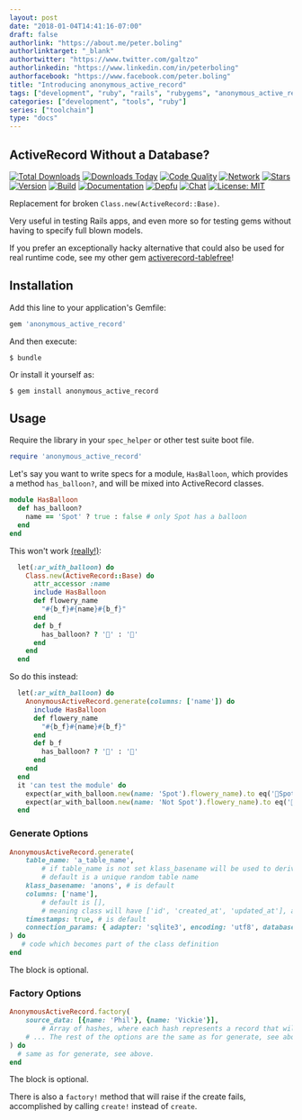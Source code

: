 ```yaml
---
layout: post
date: "2018-01-04T14:41:16-07:00"
draft: false
authorlink: "https://about.me/peter.boling"
authorlinktarget: "_blank"
authortwitter: "https://www.twitter.com/galtzo"
authorlinkedin: "https://www.linkedin.com/in/peterboling"
authorfacebook: "https://www.facebook.com/peter.boling"
title: "Introducing anonymous_active_record"
tags: ["development", "ruby", "rails", "rubygems", "anonymous_active_record", "database", "active_record"]
categories: ["development", "tools", "ruby"]
series: ["toolchain"]
type: "docs"
---
```

## ActiveRecord Without a Database?

[![Total Downloads](https://img.shields.io/gem/rt/anonymous_active_record.svg)](https://github.com/pboling/anonymous_active_record)
[![Downloads Today](https://img.shields.io/gem/rd/anonymous_active_record.svg)](https://github.com/pboling/anonymous_active_record)
[![Code Quality](https://img.shields.io/codeclimate/github/pboling/anonymous_active_record.svg)](https://codeclimate.com/github/pboling/anonymous_active_record)
[![Network](https://img.shields.io/github/forks/pboling/anonymous_active_record.svg?style=social)](https://github.com/pboling/anonymous_active_record/network)
[![Stars](https://img.shields.io/github/stars/pboling/anonymous_active_record.svg?style=social)](https://github.com/pboling/anonymous_active_record/stargazers)
[![Version](https://img.shields.io/gem/v/anonymous_active_record.svg)](https://rubygems.org/gems/anonymous_active_record)
[![Build](https://img.shields.io/travis/pboling/anonymous_active_record.svg)](https://travis-ci.org/pboling/anonymous_active_record)
[![Documentation](http://inch-ci.org/github/pboling/anonymous_active_record.svg)](http://inch-ci.org/github/pboling/anonymous_active_record)
[![Depfu](https://badges.depfu.com/badges/96a4d507f1a61a9368655f60fa3cb70f/count.svg)](https://depfu.com/github/pboling/anonymous_active_record?project=Bundler)
[![Chat](https://img.shields.io/gitter/room/pboling/anonymous_active_record.svg)](https://img.shields.io/gitter/room/pboling/anonymous_active_record.svg)
[![License: MIT](https://img.shields.io/badge/License-MIT-green.svg)](https://opensource.org/licenses/MIT)


Replacement for broken `Class.new(ActiveRecord::Base)`.

Very useful in testing Rails apps, and even more so for testing gems without having to specify full blown models.

If you prefer an exceptionally hacky alternative that could also be used for real runtime code, see my other gem [activerecord-tablefree](https://rubygems.org/gems/activerecord-tablefree)!

## Installation

Add this line to your application's Gemfile:

```ruby
gem 'anonymous_active_record'
```

And then execute:

    $ bundle

Or install it yourself as:

    $ gem install anonymous_active_record

## Usage

Require the library in your `spec_helper` or other test suite boot file.

```ruby
require 'anonymous_active_record'
```

Let's say you want to write specs for a module, `HasBalloon`, which provides a method `has_balloon?`, and will be mixed into ActiveRecord classes.

```ruby
module HasBalloon
  def has_balloon?
    name == 'Spot' ? true : false # only Spot has a balloon
  end
end
```

This won't work [(really!)](https://github.com/rails/rails/issues/8934):

```ruby
  let(:ar_with_balloon) do
    Class.new(ActiveRecord::Base) do
      attr_accessor :name
      include HasBalloon
      def flowery_name
        "#{b_f}#{name}#{b_f}"
      end
      def b_f
        has_balloon? ? '🎈' : '🌸'
      end
    end
  end
```

So do this instead:

```ruby
  let(:ar_with_balloon) do
    AnonymousActiveRecord.generate(columns: ['name']) do
      include HasBalloon
      def flowery_name
        "#{b_f}#{name}#{b_f}"
      end
      def b_f
        has_balloon? ? '🎈' : '🌸'
      end
    end
  end
  it 'can test the module' do
    expect(ar_with_balloon.new(name: 'Spot').flowery_name).to eq('🎈Spot🎈')
    expect(ar_with_balloon.new(name: 'Not Spot').flowery_name).to eq('🌸Not Spot🌸')
  end
```

### Generate Options

```ruby
AnonymousActiveRecord.generate(
    table_name: 'a_table_name', 
        # if table_name is not set klass_basename will be used to derive a unique random table_name
        # default is a unique random table name
    klass_basename: 'anons', # is default
    columns: ['name'], 
        # default is [], 
        # meaning class will have ['id', 'created_at', 'updated_at'], as the AR defaults
    timestamps: true, # is default
    connection_params: { adapter: 'sqlite3', encoding: 'utf8', database: ':memory:' } # is default
) do
   # code which becomes part of the class definition
end
```

The block is optional.

### Factory Options

```ruby
AnonymousActiveRecord.factory(
    source_data: [{name: 'Phil'}, {name: 'Vickie'}],
        # Array of hashes, where each hash represents a record that will be created
    # ... The rest of the options are the same as for generate, see above.
) do
  # same as for generate, see above.
end
```

The block is optional.

There is also a `factory!` method that will raise if the create fails, accomplished by calling `create!` instead of `create`.
